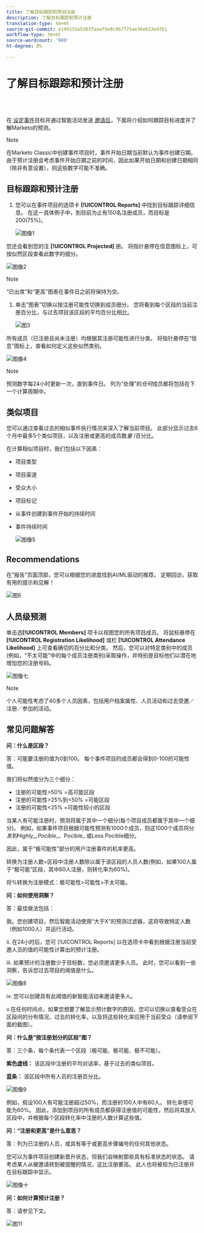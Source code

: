 ```yaml
---
title: 了解目标跟踪和预测注册
description: 了解目标跟踪和预计注册
translation-type: tm+mt
source-git-commit: e149133a5383faaef5e9c9b7775ae36e633ed7b1
workflow-type: tm+mt
source-wordcount: '969'
ht-degree: 0%

---
```



# 了解目标跟踪和预计注册

<br> 

在 [设定事件](/help/sky/setting-event-goals.md)目标并通过智能活动发送 [邀请后](/help/sky/create-a-smart-campaign.md)，下面将介绍如何跟踪目标进度并了解Marketo的预测。

>[!NOTE]
>
>在Marketo Classic中创建事件项目时，事件开始日期当前默认为事件创建日期。 由于预计注册会考虑事件开始日期之前的时间，因此如果开始日期和创建日期相同（除非有意设置），则这些数字可能不准确。

## 目标跟踪和预计注册

1. 您可以在事件项目的选项卡 **[!UICONTROL Reports]** 中找到目标跟踪详细信息。 在这一具体例子中，到目前为止有150名注册成员，而目标是200(75%)。

   ![图像1](/help/sky/assets/predictive-audiences/understanding-goal-tracking-and-projected-registrations/understanding-goal-tracking-and-projected-registrations-1.png)

您还会看到您的注 **[!UICONTROL Projected]** 册。 将指针悬停在信息图标上，可按似然区段查看此数字的细分。

![图像2](/help/sky/assets/predictive-audiences/understanding-goal-tracking-and-projected-registrations/understanding-goal-tracking-and-projected-registrations-2.png)

>[!NOTE]
>
>“已出席”和“更高”图表在事件日之前将保持为空。

1. 单击“图表”切换以按注册可能性切换到成员细分。 您将看到每个区段的当前注册百分比，与过去项目该区段的平均百分比相比。

   ![图3](/help/sky/assets/predictive-audiences/understanding-goal-tracking-and-projected-registrations/understanding-goal-tracking-and-projected-registrations-3.png)

所有成员（已注册且尚未注册）均根据其注册可能性进行分类。 将指针悬停在“信息”图标上，查看如何定义这些似然类别。

![图像4](/help/sky/assets/predictive-audiences/understanding-goal-tracking-and-projected-registrations/understanding-goal-tracking-and-projected-registrations-4.png)

>[!NOTE]
>
>预测数字每24小时更新一次，直到事件日。 列为“处理”的&#x200B;_任何_&#x200B;成员都将包括在下一个计算周期中。

## 类似项目

您可以通过查看过去的相似事件执行情况来深入了解当前项目。 此部分显示过去6个月中最多5个类似项目，以及注册或更高的成员数&#x200B;_量_ /百分比。

在计算相似项目时，我们包括以下因素：

* 项目类型
* 项目渠道
* 受众大小
* 项目标记
* 从事件创建到事件开始的持续时间
* 事件持续时间

   ![图像5](/help/sky/assets/predictive-audiences/understanding-goal-tracking-and-projected-registrations/understanding-goal-tracking-and-projected-registrations-5.png)

## Recommendations

在“报告”页面顶部，您可以根据您的进度找到AI/ML驱动的推荐。 定期回访，获取有用的提示和见解！

![图6](/help/sky/assets/predictive-audiences/understanding-goal-tracking-and-projected-registrations/understanding-goal-tracking-and-projected-registrations-6.png)

## 人员级预测

单击选&#x200B;**[!UICONTROL Members]** 项卡以视图您的所有项目成员。 将鼠标悬停在 **[!UICONTROL Registration Likelihood]** 或栏 **[!UICONTROL Attendance Likelihood]** 上可查看确切的百分比和分类。 然后，您可以对特定类别中的成员(例如，“不太可能”中的每个成员注册类别)采取操作，并特别是目标他们以潜在地增加您的注册号码。

![图像七](/help/sky/assets/predictive-audiences/understanding-goal-tracking-and-projected-registrations/understanding-goal-tracking-and-projected-registrations-7.png)

>[!NOTE]
>
>个人可能性考虑了40多个人员因素，包括用户档案属性、人员活动和过去受邀／注册／参加的活动。

## 常见问题解答

**问：什么是区段？**

答：可能要注册的值为0到100。 每个事件项目的成员都会得到0-100的可能性值。

我们将似然值分为三个细分：

* 注册的可能性>50% =高可能区段
* 注册的可能性>25%到&lt;50% =可能区段
* 注册的可能性&lt;25% =可能性较小的区段

当某人有可能注册时，预测将属于其中一个细分(每个项目成员都属于其中一个细分)。 例如，如果事件项目根据可能性预测有1000个成员，则这1000个成员将分 _发到Highly__Pocible__、Pocible_ 或Less Pocible细分。

因此，属于“极可能性”部分的用户注册事件的机率更高。

转换为注册人数=区段中注册人数除以属于该区段的人员人数(例如，如果100人属于“极可能”区段，其中60人注册，则转化率为60%)。

将%转换为注册模式：极可能性>可能性>不太可能。

**问：如何使用洞察？**

答：最佳做法包括：

我。您创建项目，然后智能活动使用“大于X”的预测过滤器，这将导致特定人数（例如1000人）并运行活动。

ii. 在24小时后，您可 [!UICONTROL Reports] 以在选项卡中看到根据注册当前受邀人员的值的可能性计算出的预计注册。

iii. 如果预计的注册数少于目标数，您必须邀请更多人员。 此时，您可以看到一些洞察，告诉您过去项目的阈值是什么。

![图像8](/help/sky/assets/predictive-audiences/understanding-goal-tracking-and-projected-registrations/understanding-goal-tracking-and-projected-registrations-8.png)

iv. 您可以创建具有此阈值的新智能活动来邀请更多人。

v.在任何时间点，如果您想要了解显示预计数字的原因，您可以切换以查看受众在区段间的分布情况、过去的转化率，以及将这些转化率应用于当前受众（请参阅下面的截图）。

**问：什么是“按注册划分的区段”图？**

答：三个条，每个条代表一个区段（极可能、极可能、极不可能）。

**紫色虚线：** 该区段中注册的平均对话率，基于过去的类似项目。

**蓝条：** 该区段中所有人员的注册百分比。

![图像9](/help/sky/assets/predictive-audiences/understanding-goal-tracking-and-projected-registrations/understanding-goal-tracking-and-projected-registrations-9.png)

例如，假设100人有可能注册超过50%，而注册的100人中有60人。 转化率很可能为60%。 因此，添加到项目的所有成员都获得注册值的可能性，然后将其放入区段中，并根据每个区段转化率中注册的人数计算这些值。

**问：“注册和更高”是什么意思？**

答：列为已注册的人员，或具有等于或更高步骤编号的任何其他状态。

您可以为事件项目创建新晋升状态，但我们会映射那些具有标准状态的状态。 请考虑某人从被邀请转到被提醒的情况，这比注册要高。 此人也将被视为已注册并在目标跟踪中显示。

![图像十](/help/sky/assets/predictive-audiences/understanding-goal-tracking-and-projected-registrations/understanding-goal-tracking-and-projected-registrations-10.png)

**问：如何计算预计注册？**

答：请参见下文。

![图11](/help/sky/assets/predictive-audiences/understanding-goal-tracking-and-projected-registrations/understanding-goal-tracking-and-projected-registrations-11.png)
